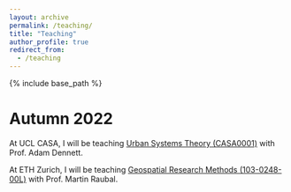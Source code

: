 ```yaml
---
layout: archive
permalink: /teaching/
title: "Teaching"
author_profile: true
redirect_from: 
  - /teaching
---
```


{% include base_path %}

Autumn 2022
======

At UCL CASA, I will be teaching [Urban Systems Theory (CASA0001)](https://www.ucl.ac.uk/module-catalogue/modules/urban-systems-theory-CASA0001) with Prof. Adam Dennett.

At ETH Zurich, I will be teaching [Geospatial Research Methods (103-0248-00L)](http://www.vvz.ethz.ch/Vorlesungsverzeichnis/lerneinheit.view?semkez=2022W&ansicht=STUDPLANINFO&lerneinheitId=164414&lang=en) with Prof. Martin Raubal.
